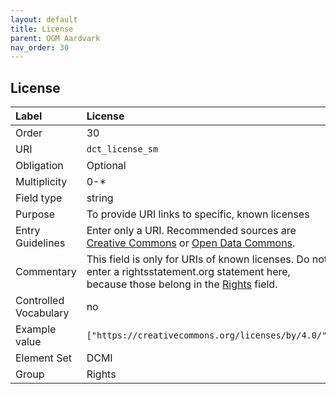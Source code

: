 ```yaml
---
layout: default
title: License
parent: OGM Aardvark
nav_order: 30
---
```


## License

| Label                 | License |
|:----------------------|:--------|
| Order                 | 30 |
| URI                   | `dct_license_sm` |
| Obligation            | Optional |
| Multiplicity          | 0-* |
| Field type            | string |
| Purpose               | To provide URI links to specific, known licenses |
| Entry Guidelines      | Enter only a URI. Recommended sources are [Creative Commons](https://creativecommons.org) or [Open Data Commons](https://opendatacommons.org/). |
| Commentary            | This field is only for URIs of known licenses. Do not enter a rightsstatement.org statement here, because those belong in the [Rights](https://opengeometadata.github.io/docs/aardvarkSchema/rights) field. |
| Controlled Vocabulary | no |
| Example value         | `["https://creativecommons.org/licenses/by/4.0/"]` |
| Element Set           | DCMI |
| Group                 | Rights |
